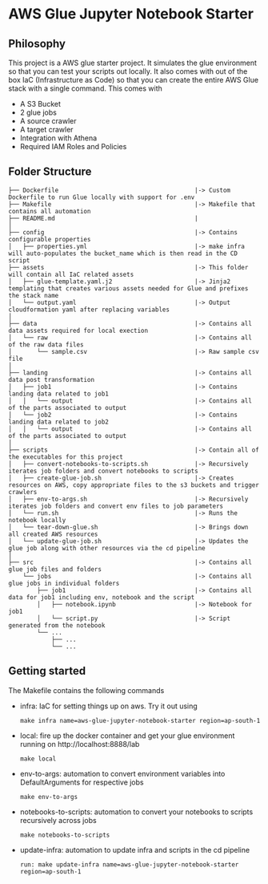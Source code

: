 # AWS Glue Jupyter Notebook Starter

## Philosophy
This project is a AWS glue starter project. It simulates the glue environment so that you can test your scripts out locally. 
It also comes with out of the box IaC (Infrastructure as Code) so that you can create the entire AWS Glue stack with a single command. 
This comes with
- A S3 Bucket
- 2 glue jobs
- A source crawler
- A target crawler
- Integration with Athena
- Required IAM Roles and Policies 

## Folder Structure
```
├── Dockerfile                                      |-> Custom Dockerfile to run Glue locally with support for .env
├── Makefile                                        |-> Makefile that contains all automation
├── README.md                                       |
│
├── config                                          |-> Contains configurable properties
│   ├── properties.yml                              |-> make infra will auto-populates the bucket_name which is then read in the CD script
├── assets                                          |-> This folder will contain all IaC related assets
│   ├── glue-template.yaml.j2                       |-> Jinja2 templating that creates various assets needed for Glue and prefixes the stack name
│   └── output.yaml                                 |-> Output cloudformation yaml after replacing variables
│
├── data                                            |-> Contains all data assets required for local exection
│   └── raw                                         |-> Contains all of the raw data files
│       └── sample.csv                              |-> Raw sample csv file
│
├── landing                                         |-> Contains all data post transformation
│   ├── job1                                        |-> Contains landing data related to job1
│   │   └── output                                  |-> Contains all of the parts associated to output
│   └── job2                                        |-> Contains landing data related to job2
│   │   └── output                                  |-> Contains all of the parts associated to output
│
├── scripts                                         |-> Contain all of the executables for this project
│   ├── convert-notebooks-to-scripts.sh             |-> Recursively iterates job folders and convert notebooks to scripts
│   ├── create-glue-job.sh                          |-> Creates resources on AWS, copy appropriate files to the s3 buckets and trigger crawlers
│   ├── env-to-args.sh                              |-> Recursively iterates job folders and convert env files to job parameters
│   └── run.sh                                      |-> Runs the notebook locally
│   └── tear-down-glue.sh                           |-> Brings down all created AWS resources 
│   └── update-glue-job.sh                          |-> Updates the glue job along with other resources via the cd pipeline
│
├── src                                             |-> Contains all glue job files and folders
    └── jobs                                        |-> Contains all glue jobs in individual folders
        ├── job1                                    |-> Contains all data for job1 including env, notebook and the script
        │   ├── notebook.ipynb                      |-> Notebook for job1
        │   └── script.py                           |-> Script generated from the notebook
        └── ...
            ├── ...
            └── ...

```
## Getting started

The Makefile contains the following commands
- infra: IaC for setting things up on aws. Try it out using
    ```
    make infra name=aws-glue-jupyter-notebook-starter region=ap-south-1
    ```

- local: fire up the docker container and get your glue environment running on http://localhost:8888/lab
    ```
    make local
    ```

- env-to-args: automation to convert environment variables into DefaultArguments for respective jobs
    ```
    make env-to-args
    ```

- notebooks-to-scripts: automation to convert your notebooks to scripts recursively across jobs
    ```
    make notebooks-to-scripts
    ```

- update-infra: automation to update infra and scripts in the cd pipeline
    ```
    run: make update-infra name=aws-glue-jupyter-notebook-starter region=ap-south-1
    ```
